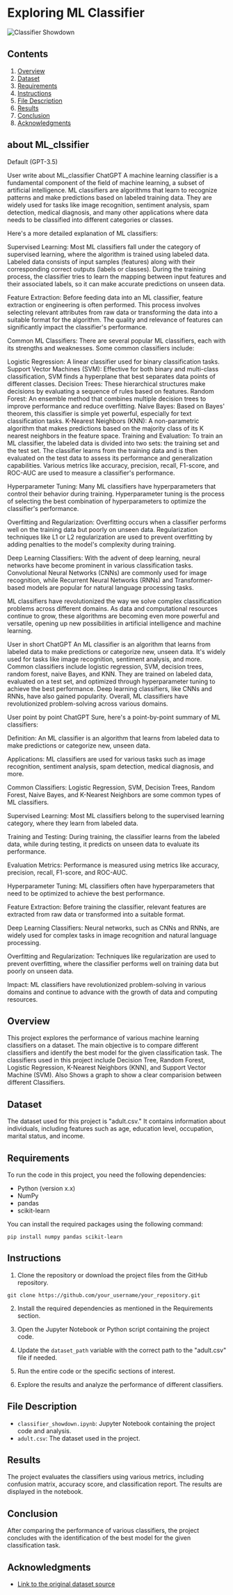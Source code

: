 # Exploring  ML Classifier

![Classifier Showdown](https://www.google.com/search?q=exploring%20the%20best%20ml%20classifier&tbm=isch&tbs=rimg:CbK_1kouQXrRiYRfvosM7ti-msgITCgIIABAAKAE6BAgBEAFVXSZOP8ACANgCAOACAA&hl=en-GB&sa=X&ved=0CBoQuIIBahcKEwiosJKMr7uAAxUAAAAAHQAAAAAQEw&biw=1571&bih=825#imgrc=-8cK3nKwELiSEM)

## Contents
1. [Overview](#Overview)
2. [Dataset](#Dataset)
3. [Requirements](#Requirements)
4. [Instructions](#Instructions)
5. [File Description](#file-description)
6. [Results](#Results)
7. [Conclusion](#Conclusion)
8. [Acknowledgments](#Acknowledgments)
## about ML_clssifier
Default (GPT-3.5)

User
write about ML_classifier
ChatGPT
A machine learning classifier is a fundamental component of the field of machine learning, a subset of artificial intelligence. ML classifiers are algorithms that learn to recognize patterns and make predictions based on labeled training data. They are widely used for tasks like image recognition, sentiment analysis, spam detection, medical diagnosis, and many other applications where data needs to be classified into different categories or classes.

Here's a more detailed explanation of ML classifiers:

Supervised Learning: Most ML classifiers fall under the category of supervised learning, where the algorithm is trained using labeled data. Labeled data consists of input samples (features) along with their corresponding correct outputs (labels or classes). During the training process, the classifier tries to learn the mapping between input features and their associated labels, so it can make accurate predictions on unseen data.

Feature Extraction: Before feeding data into an ML classifier, feature extraction or engineering is often performed. This process involves selecting relevant attributes from raw data or transforming the data into a suitable format for the algorithm. The quality and relevance of features can significantly impact the classifier's performance.

Common ML Classifiers: There are several popular ML classifiers, each with its strengths and weaknesses. Some common classifiers include:

Logistic Regression: A linear classifier used for binary classification tasks.
Support Vector Machines (SVM): Effective for both binary and multi-class classification, SVM finds a hyperplane that best separates data points of different classes.
Decision Trees: These hierarchical structures make decisions by evaluating a sequence of rules based on features.
Random Forest: An ensemble method that combines multiple decision trees to improve performance and reduce overfitting.
Naive Bayes: Based on Bayes' theorem, this classifier is simple yet powerful, especially for text classification tasks.
K-Nearest Neighbors (KNN): A non-parametric algorithm that makes predictions based on the majority class of its K nearest neighbors in the feature space.
Training and Evaluation: To train an ML classifier, the labeled data is divided into two sets: the training set and the test set. The classifier learns from the training data and is then evaluated on the test data to assess its performance and generalization capabilities. Various metrics like accuracy, precision, recall, F1-score, and ROC-AUC are used to measure a classifier's performance.

Hyperparameter Tuning: Many ML classifiers have hyperparameters that control their behavior during training. Hyperparameter tuning is the process of selecting the best combination of hyperparameters to optimize the classifier's performance.

Overfitting and Regularization: Overfitting occurs when a classifier performs well on the training data but poorly on unseen data. Regularization techniques like L1 or L2 regularization are used to prevent overfitting by adding penalties to the model's complexity during training.

Deep Learning Classifiers: With the advent of deep learning, neural networks have become prominent in various classification tasks. Convolutional Neural Networks (CNNs) are commonly used for image recognition, while Recurrent Neural Networks (RNNs) and Transformer-based models are popular for natural language processing tasks.

ML classifiers have revolutionized the way we solve complex classification problems across different domains. As data and computational resources continue to grow, these algorithms are becoming even more powerful and versatile, opening up new possibilities in artificial intelligence and machine learning.




User
in short
ChatGPT
An ML classifier is an algorithm that learns from labeled data to make predictions or categorize new, unseen data. It's widely used for tasks like image recognition, sentiment analysis, and more. Common classifiers include logistic regression, SVM, decision trees, random forest, naive Bayes, and KNN. They are trained on labeled data, evaluated on a test set, and optimized through hyperparameter tuning to achieve the best performance. Deep learning classifiers, like CNNs and RNNs, have also gained popularity. Overall, ML classifiers have revolutionized problem-solving across various domains.




User
point by point 
ChatGPT
Sure, here's a point-by-point summary of ML classifiers:

Definition: An ML classifier is an algorithm that learns from labeled data to make predictions or categorize new, unseen data.

Applications: ML classifiers are used for various tasks such as image recognition, sentiment analysis, spam detection, medical diagnosis, and more.

Common Classifiers: Logistic Regression, SVM, Decision Trees, Random Forest, Naive Bayes, and K-Nearest Neighbors are some common types of ML classifiers.

Supervised Learning: Most ML classifiers belong to the supervised learning category, where they learn from labeled data.

Training and Testing: During training, the classifier learns from the labeled data, while during testing, it predicts on unseen data to evaluate its performance.

Evaluation Metrics: Performance is measured using metrics like accuracy, precision, recall, F1-score, and ROC-AUC.

Hyperparameter Tuning: ML classifiers often have hyperparameters that need to be optimized to achieve the best performance.

Feature Extraction: Before training the classifier, relevant features are extracted from raw data or transformed into a suitable format.

Deep Learning Classifiers: Neural networks, such as CNNs and RNNs, are widely used for complex tasks in image recognition and natural language processing.

Overfitting and Regularization: Techniques like regularization are used to prevent overfitting, where the classifier performs well on training data but poorly on unseen data.

Impact: ML classifiers have revolutionized problem-solving in various domains and continue to advance with the growth of data and computing resources.



## Overview

This project explores the performance of various machine learning classifiers on a dataset. The main objective is to compare different classifiers and identify the best model for the given classification task. The classifiers used in this project include Decision Tree, Random Forest, Logistic Regression, K-Nearest Neighbors (KNN), and Support Vector Machine (SVM). Also Shows a graph to show a clear comparision between different Classifiers.

## Dataset

The dataset used for this project is "adult.csv." It contains information about individuals, including features such as age, education level, occupation, marital status, and income.

## Requirements

To run the code in this project, you need the following dependencies:

- Python (version x.x)
- NumPy
- pandas
- scikit-learn

You can install the required packages using the following command:

```
pip install numpy pandas scikit-learn
```

## Instructions

1. Clone the repository or download the project files from the GitHub repository.

```
git clone https://github.com/your_username/your_repository.git
```

2. Install the required dependencies as mentioned in the Requirements section.

3. Open the Jupyter Notebook or Python script containing the project code.

4. Update the `dataset_path` variable with the correct path to the "adult.csv" file if needed.

5. Run the entire code or the specific sections of interest.

6. Explore the results and analyze the performance of different classifiers.

## File Description

- `classifier_showdown.ipynb`: Jupyter Notebook containing the project code and analysis.
- `adult.csv`: The dataset used in the project.

## Results

The project evaluates the classifiers using various metrics, including confusion matrix, accuracy score, and classification report. The results are displayed in the notebook.

## Conclusion

After comparing the performance of various classifiers, the project concludes with the identification of the best model for the given classification task.

## Acknowledgments

- [Link to the original dataset source](https://www.kaggle.com/datasets/sohaibanwaar1203/adultscsv)
